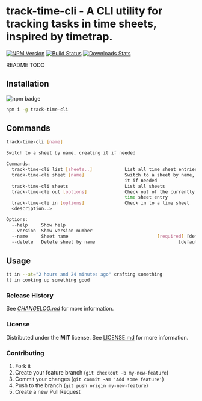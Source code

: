 # track-time-cli - A CLI utility for tracking tasks in time sheets, inspired by timetrap.

[![NPM Version][npm-image]][npm-url]
[![Build Status][travis-image]][travis-url]
[![Downloads Stats][npm-downloads]][npm-url]

README TODO

## Installation
![npm badge](https://nodei.co/npm/track-time-cli.png?downloads=true&downloadRank=true&stars=true)

```bash
npm i -g track-time-cli
```
## Commands

```bash
track-time-cli [name]

Switch to a sheet by name, creating it if needed

Commands:
  track-time-cli list [sheets..]            List all time sheet entries
  track-time-cli sheet [name]               Switch to a sheet by name, creating
                                            it if needed               [default]
  track-time-cli sheets                     List all sheets
  track-time-cli out [options]              Check out of the currently active
                                            time sheet entry
  track-time-cli in [options]               Check in to a time sheet
  <description..>

Options:
  --help     Show help                                                 [boolean]
  --version  Show version number                                       [boolean]
  --name     Sheet name                                 [required] [default: ""]
  --delete   Delete sheet by name                               [default: false]
```

## Usage

```bash
tt in --at="2 hours and 24 minutes ago" crafting something
tt in cooking up something good
```

### Release History

See *[CHANGELOG.md](CHANGELOG.md)* for more information.

### License

Distributed under the **MIT** license. See [LICENSE.md](LICENSE.md) for more information.

### Contributing

1. Fork it
2. Create your feature branch (`git checkout -b my-new-feature`)
3. Commit your changes (`git commit -am 'Add some feature'`)
4. Push to the branch (`git push origin my-new-feature`)
5. Create a new Pull Request

<!-- Markdown link & img dfn's -->
[npm-image]: https://img.shields.io/npm/v/track-time-cli.svg?style=flat-square
[npm-url]: https://npmjs.org/package/track-time-cli
[npm-downloads]: https://img.shields.io/npm/dm/track-time-cli.svg?style=flat-square
[travis-image]: https://img.shields.io/travis/f3rno/track-time-cli/master.svg?style=flat-square
[travis-url]: https://travis-ci.org/f3rno64/track-time-cli
